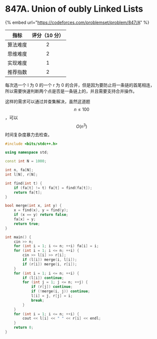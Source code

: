 # 847A. Union of oubly Linked Lists

{% embed url="https://codeforces.com/problemset/problem/847/A" %}

|  指标  | 评分（10 分） |
| :--: | :------: |
| 算法难度 |     2    |
| 思维难度 |     2    |
| 实现难度 |     1    |
| 推荐指数 |     2    |

每次选一个 l 为 0 的一个 r 为 0 的合并，但是因为要防止将一条链的首尾相连，所以需要快速判断两个点是否是一条链上的，并且需要支持合并操作。

这样的需求可以通过并查集解决，虽然这道题 $$n \leqslant 100$$，可以 $$O(n^3)$$ 时间复杂度暴力去检查。

```cpp
#include <bits/stdc++.h>

using namespace std;

const int N = 1000;

int n, fa[N];
int l[N], r[N];

int find(int t) {
	if (fa[t] != t) fa[t] = find(fa[t]);
	return fa[t];
}

bool merge(int x, int y) {
	x = find(x), y = find(y);
	if (x == y) return false;
	fa[x] = y;
	return true;
}

int main() {
	cin >> n;
	for (int i = 1; i <= n; ++i) fa[i] = i;
	for (int i = 1; i <= n; ++i) {
		cin >> l[i] >> r[i];
		if (l[i]) merge(i, l[i]);
		if (r[i]) merge(i, r[i]);
	}
	for (int i = 1; i <= n; ++i) {
		if (l[i]) continue;
		for (int j = 1; j <= n; ++j) {
			if (r[j]) continue;
			if (!merge(i, j)) continue;
			l[i] = j, r[j] = i;
			break;
		}
	}
	for (int i = 1; i <= n; ++i) {
		cout << l[i] << " " << r[i] << endl;
	}
	return 0;
}
```
